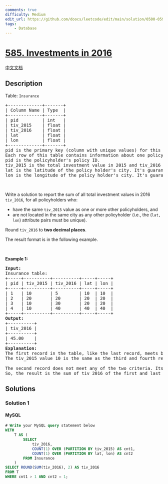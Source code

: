 ```yaml
---
comments: true
difficulty: Medium
edit_url: https://github.com/doocs/leetcode/edit/main/solution/0500-0599/0585.Investments%20in%202016/README_EN.md
tags:
    - Database
---
```


<!-- problem:start -->

# [585. Investments in 2016](https://leetcode.com/problems/investments-in-2016)

[中文文档](/solution/0500-0599/0585.Investments%20in%202016/README.md)

## Description

<!-- description:start -->

<p>Table: <code>Insurance</code></p>

<pre>
+-------------+-------+
| Column Name | Type  |
+-------------+-------+
| pid         | int   |
| tiv_2015    | float |
| tiv_2016    | float |
| lat         | float |
| lon         | float |
+-------------+-------+
pid is the primary key (column with unique values) for this table.
Each row of this table contains information about one policy where:
pid is the policyholder&#39;s policy ID.
tiv_2015 is the total investment value in 2015 and tiv_2016 is the total investment value in 2016.
lat is the latitude of the policy holder&#39;s city. It&#39;s guaranteed that lat is not NULL.
lon is the longitude of the policy holder&#39;s city. It&#39;s guaranteed that lon is not NULL.
</pre>

<p>&nbsp;</p>

<p>Write a solution to report the sum of all total investment values in 2016 <code>tiv_2016</code>, for all policyholders who:</p>

<ul>
	<li>have the same <code>tiv_2015</code> value as one or more other policyholders, and</li>
	<li>are not located in the same city as any other policyholder (i.e., the (<code>lat, lon</code>) attribute pairs must be unique).</li>
</ul>

<p>Round <code>tiv_2016</code> to <strong>two decimal places</strong>.</p>

<p>The&nbsp;result format is in the following example.</p>

<p>&nbsp;</p>
<p><strong class="example">Example 1:</strong></p>

<pre>
<strong>Input:</strong> 
Insurance table:
+-----+----------+----------+-----+-----+
| pid | tiv_2015 | tiv_2016 | lat | lon |
+-----+----------+----------+-----+-----+
| 1   | 10       | 5        | 10  | 10  |
| 2   | 20       | 20       | 20  | 20  |
| 3   | 10       | 30       | 20  | 20  |
| 4   | 10       | 40       | 40  | 40  |
+-----+----------+----------+-----+-----+
<strong>Output:</strong> 
+----------+
| tiv_2016 |
+----------+
| 45.00    |
+----------+
<strong>Explanation:</strong> 
The first record in the table, like the last record, meets both of the two criteria.
The tiv_2015 value 10 is the same as the third and fourth records, and its location is unique.

The second record does not meet any of the two criteria. Its tiv_2015 is not like any other policyholders and its location is the same as the third record, which makes the third record fail, too.
So, the result is the sum of tiv_2016 of the first and last record, which is 45.
</pre>

<!-- description:end -->

## Solutions

<!-- solution:start -->

### Solution 1

<!-- tabs:start -->

#### MySQL

```sql
# Write your MySQL query statement below
WITH
    T AS (
        SELECT
            tiv_2016,
            COUNT(1) OVER (PARTITION BY tiv_2015) AS cnt1,
            COUNT(1) OVER (PARTITION BY lat, lon) AS cnt2
        FROM Insurance
    )
SELECT ROUND(SUM(tiv_2016), 2) AS tiv_2016
FROM T
WHERE cnt1 > 1 AND cnt2 = 1;
```

<!-- tabs:end -->

<!-- solution:end -->

<!-- problem:end -->
